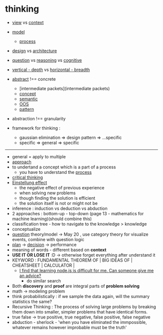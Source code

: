 # thinking

- [view](view) vs [context](context)
- [model](model)
     - [process](process)
- [design](design) vs [architecture](architecture)
- [question](question) vs [reasoning](reasoning) vs [cognitive](cognitive)
- [vertical - depth](vertical) vs [horizontal - breadth](horizontal)
- [abstract](abstract) !== concrete
     - [intermediate packets](intermediate packets)
     - [concept](concept)
     - [semantic](semantic)
     - [OOS](OOS)
     - [pattern](pattern)
- abstraction !== granularity

- framework for thinking :
     - gaussian elimination => design pattern => ...specific
     - specific => general => specific

---

- general = apply to multiple
- [approach](approach)
- to undertand a concept which is a part of a process
     - you have to understand the [process](process)
- [critical thinking](https://www.criticalthinking.org/pages/defining-critical-thinking/766)
- [Einstellung effect](https://en.wikipedia.org/wiki/Einstellung_effect)
     - the negative effect of previous experience
     - when solving new problems
     - though finding the solution is efficient
     - the solution itself is not or might not be
- inference : induction vs deduction vs abduction
- 2 approaches : bottom-up - top-down (page 13 - mathematics for machine learning)(should combine this)
- classification tree - how to navigate to the knowledge > knowledge
- conceptualize
- [question](question) theory/model -> May 20 , use category theory for visualize events, combine with question logic
- [plan](plan) -> [decision](decision) -> performance
- meaning of words - different based on **context**
- **USE IT OR LOSE IT** :D -> otherwise forget everything after understand it
- KEYWORD : FUNDAMENTAL THEOREM OF | BIG IDEAS OF | CHEATSHEET | CALCULATOR |
     - [I find that learning node.js is difficult for me. Can someone give me an advice?](https://www.quora.com/I-find-that-learning-node-js-is-difficult-for-me-Can-someone-give-me-an-advice)
          - do similar search
- Both **discovery** and **proof** are integral parts of **problem solving**
- math -> modeling problem
- think probabilistically : if we sample the data again, will the summary statistics the same?
- Recursive Thinking : The process of solving large problems by breaking them down into smaller, simpler problems that have identical forms.
- true false -> true positive, true negative, false positive, false negative
- abduction - sherlock - 'when you have eliminated the immpossible, whatever remains however improbable must be the truth'
